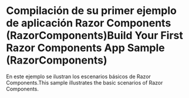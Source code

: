 # <a name="build-your-first-razor-components-app-sample-razorcomponents"></a><span data-ttu-id="58421-101">Compilación de su primer ejemplo de aplicación Razor Components (RazorComponents)</span><span class="sxs-lookup"><span data-stu-id="58421-101">Build Your First Razor Components App Sample (RazorComponents)</span></span>

<span data-ttu-id="58421-102">En este ejemplo se ilustran los escenarios básicos de Razor Components.</span><span class="sxs-lookup"><span data-stu-id="58421-102">This sample illustrates the basic scenarios of Razor Components.</span></span>
